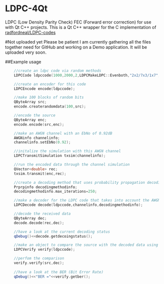 # LDPC-4Qt
LDPC (Low Density Parity Check) FEC (Forward error correction) for use with Qt C++ projects. This is a Qt C++ wrapper for the C implementation of [radfordneal/LDPC-codes](https://github.com/radfordneal/LDPC-codes)

#Not uploaded yet
Please be patient I am currently gathering all the files together need for GitHub and working on a Demo application. It will be uploaded very soon. 

##Example usage

```C++
    //create an ldpc code via random methods
    LDPCCode ldpccode(1000,2000,2,LDPCMakeLDPC::Evenboth,"2x2/7x3/1x7",true);

    //create an encoder for this code
    LDPCEncode encode(ldpccode);

    //make 100 blocks of random bits
    QByteArray src;
    encode.createrandomdata(100,src);

    //encode the source
    QByteArray enc;
    encode.encode(src,enc);

    //make an AWGN channel with an EbNo of 0.92dB
    AWGNinfo channelinfo;
    channelinfo.setEbNo(0.92);

    //initalize the simulation with this AWGN channel
    LDPCTransmitSimulation txsim(channelinfo);

    //run the encoded data through the channel simulation
    QVector<double> rec;
    txsim.transmit(enc,rec);

    //create a decoding method that uses probability propagation decoding with a maximum of 250 itterations
    Prprpinfo decodingmethodinfo;
    decodingmethodinfo.max_iterations=250;

    //make a decoder for the LDPC code that takes into account the AWGN channel and uses the decoding method
    LDPCDecode decode(ldpccode,channelinfo,decodingmethodinfo);

    //decode the received data
    QByteArray dec;
    decode.decode(rec,dec);

    //have a look at the current decoding status
    qDebug()<<decode.getdecoingstatus();

    //make an object to compare the source with the decoded data using the LDPC code
    LDPCVerify verify(ldpccode);

    //perfom the comparison
    verify.verify(src,dec);
    
    //have a look at the BER (Bit Error Rate)
    qDebug()<<"BER ="<<verify.getber();
```

